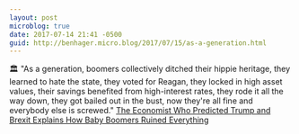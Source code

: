```yaml
---
layout: post
microblog: true
date: 2017-07-14 21:41 -0500
guid: http://benhager.micro.blog/2017/07/15/as-a-generation.html
---
```

🏛 "As a generation, boomers collectively ditched their hippie heritage, they learned to hate the state, they voted for Reagan, they locked in high asset values, their savings benefited from high-interest rates, they rode it all the way down, they got bailed out in the bust, now they're all fine and everybody else is screwed." [The Economist Who Predicted Trump and Brexit Explains How Baby Boomers Ruined Everything](http://www.gq.com/story/mark-blyth-economics-interview)
